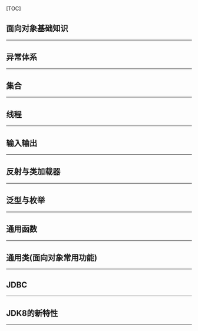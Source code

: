 [TOC]

## 面向对象基础知识





---



## 异常体系





---

## 集合



---



## 线程



---



## 输入输出



---



## 反射与类加载器



---



## 泛型与枚举



---



## 通用函数



---



## 通用类(面向对象常用功能)



---



## JDBC



---



## JDK8的新特性



---